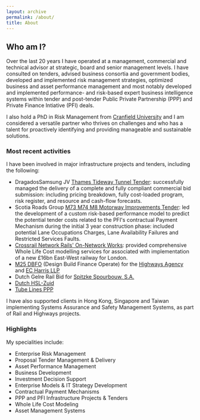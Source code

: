 ```yaml
---
layout: archive
permalink: /about/
title: About
---
```


## Who am I?

Over the last 20 years I have operated at a management, commercial and technical advisor at strategic, board and senior management levels.  I have consulted on tenders, advised business consortia and government bodies, developed and implemented risk management strategies, optimized business and asset performance management and most notably developed and implemented performance- and risk-based expert business intelligence systems within tender and post-tender Public Private Partnership (PPP) and Private Finance Intiative (PFI) deals.

I also hold a PhD in Risk Management from [Cranfield University](http://www.cranfield.ac.uk/doctoral/subject/engineering/page44849.html) and I am considered a versatile partner who thrives on challenges and who has a talent for proactively identifying and providing manageable and sustainable solutions.

### Most recent activities

I have been involved in major infrastructure projects and tenders, including the following:

* DragadosSamsung JV [Thames Tideway Tunnel Tender](http://www.thamestidewaytunnel.co.uk/): successfully managed the delivery of a complete and fully compliant commercial bid submission: including pricing breakdown, fully cost-loaded program, risk register, and resource and cash-flow forecasts.
* Scotia Roads Group [M73 M74 M8 Motorway Improvements Tender](http://www.transportscotland.gov.uk/project/m8-m73-m74-motorway-improvements): led the development of a custom risk-based performance model to predict the potential tender costs related to the PFI's contractual Payment Mechanism during the initial 3 year construction phase: included potential Lane Occupations Charges, Lane Availability Failures and Restricted Services Faults.
* [Crossrail Network Rails' On-Network Works](http://crossrail.co.uk): provided comprehensive Whole Life Cost modelling services for  associated with implementation of a new £16bn East-West railway for London.
* [M25 DBFO](http://www.highways.gov.uk/roads/projects/24041.aspx) (Design Build Finance Operate) for the [Highways Agency](http://www.highways.gov.uk/) and [EC Harris LLP](http://www.echarris.com/)
* Dutch Gelre Rail Bid for [Spitzke Spourbouw, S.A.](http://www.spitzke.de/site/en/the-group/international/spitzke-spoorbouw/)
* [Dutch HSL-Zuid](http://en.wikipedia.org/wiki/HSL-Zuid)
* [Tube Lines PPP](http://www.tubelines.com)

I have also supported clients in Hong Kong, Singapore and Taiwan implementing Systems Assurance and Safety Management Systems, as part of Rail and Highways projects.

### Highlights

My specialities include:

* Enterprise Risk Management
* Proposal Tender Management & Delivery
* Asset Performance Management
* Business Development
* Investment Decision Support
* Enterprise Models & IT Strategy Development
* Contractual Payment Mechanisms
* PPP and PFI Infrastructure Projects & Tenders
* Whole Life Cost Modeling
* Asset Management Systems
